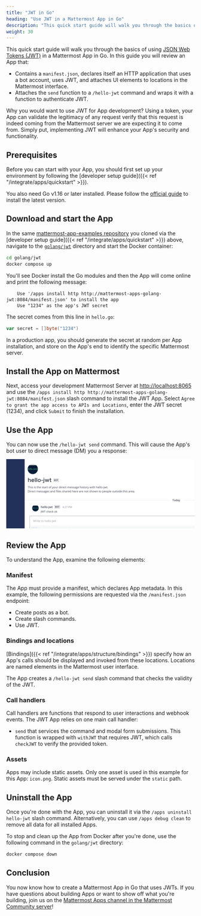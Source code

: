```yaml
---
title: "JWT in Go"
heading: "Use JWT in a Mattermost App in Go"
description: "This quick start guide will walk you through the basics of using JWT in a Mattermost App in Go."
weight: 30
---
```


This quick start guide will walk you through the basics of using [JSON Web Tokens (JWT)](https://jwt.io/) in a Mattermost App in Go. In this guide you will review an App that:

- Contains a `manifest.json`, declares itself an HTTP application that uses a bot account, uses JWT, and attaches UI elements to locations in the Mattermost interface.
- Attaches the `send` function to a `/hello-jwt` command and wraps it with a function to authenticate JWT.

Why you would want to use JWT for App development? Using a token, your App can validate the legitimacy of any request verify that this request is indeed coming from the Mattermost server we are expecting it to come from. Simply put, implementing JWT will enhance your App's security and functionality.

## Prerequisites

Before you can start with your App, you should first set up your environment by following the [developer setup guide]({{< ref "/integrate/apps/quickstart" >}}).

You also need Go v1.16 or later installed. Please follow the [official guide](https://golang.org/doc/install) to install the latest version.

## Download and start the App

In the same [mattermost-app-examples repository](https://github.com/mattermost/mattermost-app-examples) you cloned via the [developer setup guide]({{< ref "/integrate/apps/quickstart" >}}) above, navigate to the [`golang/jwt`](https://github.com/mattermost/mattermost-app-examples/tree/master/golang/jwt) directory and start the Docker container:

```sh
cd golang/jwt
docker compose up
```

You'll see Docker install the Go modules and then the App will come online and print the following message:

        Use '/apps install http http://mattermost-apps-golang-jwt:8084/manifest.json' to install the app
        Use "1234" as the app's JWT secret

The secret comes from this line in `hello.go`:

```go
var secret = []byte("1234")
```

In a production app, you should generate the secret at random per App installation, and store on the App's end to identify the specific Mattermost server.

## Install the App on Mattermost

Next, access your development Mattermost Server at [http://localhost:8065](http://localhost:8065) and use the `/apps install http http://mattermost-apps-golang-jwt:8084/manifest.json` slash command to install the JWT App. Select `Agree to grant the app access to APIs and Locations`, enter the JWT secret (1234), and click `Submit` to finish the installation.

## Use the App

You can now use the `/hello-jwt send` command. This will cause the App's bot user to direct message (DM) you a response:

![image](response.png)

## Review the App

To understand the App, examine the following elements:

### Manifest

The App must provide a manifest, which declares App metadata. In this example, the following permissions are requested via the `/manifest.json` endpoint:

- Create posts as a bot.
- Create slash commands.
- Use JWT.

### Bindings and locations

[Bindings]({{< ref "/integrate/apps/structure/bindings" >}}) specify how an App's calls should be displayed and invoked from these locations. Locations are named elements in the Mattermost user interface. 

The App creates a `/hello-jwt send` slash command that checks the validity of the JWT.

### Call handlers

Call handlers are functions that respond to user interactions and webhook events. The JWT App relies on one main call handler:

- `send` that services the command and modal form submissions. This function is wrapped with `withJWT` that requires JWT, which calls `checkJWT` to verify the provided token.

### Assets

Apps may include static assets. Only one asset is used in this example for this App: `icon.png`. Static assets must be served under the `static` path.

## Uninstall the App

Once you're done with the App, you can uninstall it via the `/apps uninstall hello-jwt` slash command. Alternatively, you can use `/apps debug clean` to remove all data for all installed Apps.

To stop and clean up the App from Docker after you're done, use the following command in the `golang/jwt` directory:

```sh
docker compose down
```

## Conclusion

You now know how to create a Mattermost App in Go that uses JWTs. If you have questions about building Apps or want to show off what you're building, join us on the [Mattermost Apps channel in the Mattermost Community server](https://community.mattermost.com/core/channels/mattermost-apps)!
